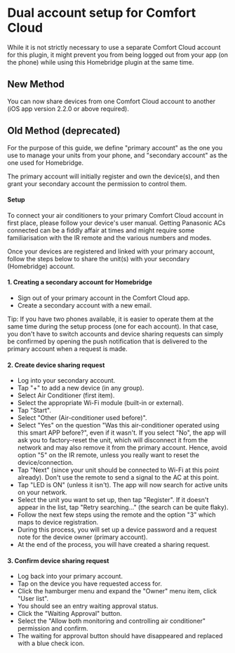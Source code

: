 # Dual account setup for Comfort Cloud

While it is not strictly necessary to use a separate Comfort Cloud account for this plugin, it might prevent you from being logged out from your app (on the phone) while using this Homebridge plugin at the same time.

## New Method
You can now share devices from one Comfort Cloud account to another (iOS app version 2.2.0 or above required).

## Old Method (deprecated)

For the purpose of this guide, we define "primary account" as the one you use to manage your units from your phone, and "secondary account" as the one used for Homebridge.

The primary account will initially register and own the device(s), and then grant your secondary account the permission to control them.

#### Setup

To connect your air conditioners to your primary Comfort Cloud account in first place, please follow your device's user manual. Getting Panasonic ACs connected can be a fiddly affair at times and might require some familiarisation with the IR remote and the various numbers and modes.

Once your devices are registered and linked with your primary account, follow the steps below to share the unit(s) with your secondary (Homebridge) account.

#### 1. Creating a secondary account for Homebridge
- Sign out of your primary account in the Comfort Cloud app.
- Create a secondary account with a new email.

Tip: If you have two phones available, it is easier to operate them at the same time during the setup process (one for each account). In that case, you don't have to switch accounts and device sharing requests can simply be confirmed by opening the push notification that is delivered to the primary account when a request is made.

#### 2. Create device sharing request
- Log into your secondary account.
- Tap "+" to add a new device (in any group).
- Select Air Conditioner (first item).
- Select the appropriate Wi-Fi module (built-in or external).
- Tap "Start".
- Select "Other (Air-conditioner used before)".
- Select "Yes" on the question "Was this air-conditioner operated using this smart APP before?", even if it wasn't. If you select "No", the app will ask you to factory-reset the unit, which will disconnect it from the network and may also remove it from the primary account. Hence, avoid option "5" on the IR remote, unless you really want to reset the device/connection.
- Tap "Next" (since your unit should be connected to Wi-Fi at this point already). Don't use the remote to send a signal to the AC at this point.
- Tap "LED is ON" (unless it isn't). The app will now search for active units on your network.
- Select the unit you want to set up, then tap "Register". If it doesn't appear in the list, tap "Retry searching..." (the search can be quite flaky).
- Follow the next few steps using the remote and the option "3" which maps to device registration.
- During this process, you will set up a device password and a request note for the device owner (primary account).
- At the end of the process, you will have created a sharing request.

#### 3. Confirm device sharing request
- Log back into your primary account.
- Tap on the device you have requested access for.
- Click the hamburger menu and expand the "Owner" menu item, click "User list".
- You should see an entry waiting approval status.
- Click the "Waiting Approval" button.
- Select the "Allow both monitoring and controlling air conditioner" permission and confirm.
- The waiting for approval button should have disappeared and replaced with a blue check icon.
